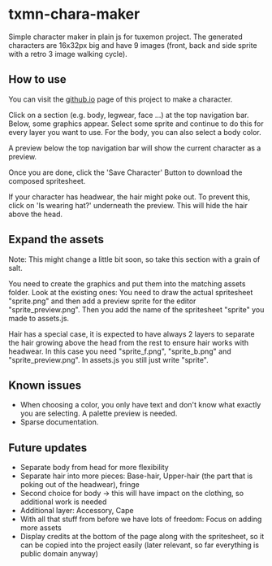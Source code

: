 # txmn-chara-maker

Simple character maker in plain js for tuxemon project. The generated characters are 16x32px big and have 9 images (front, back and side sprite with a retro 3 image walking cycle).

## How to use

You can visit the [github.io](https://ceo-of-insecurity.github.io/txmn-chara-maker/) page of this project to make a character.

Click on a section (e.g. body, legwear, face ...) at the top navigation bar. Below, some graphics appear. Select some sprite and continue to do this for every layer you want to use. For the body, you can also select a body color.

A preview below the top navigation bar will show the current character as a preview.

Once you are done, click the 'Save Character' Button to download the composed spritesheet.

If your character has headwear, the hair might poke out. To prevent this, click on 'Is wearing hat?' underneath the preview. This will hide the hair above the head.

## Expand the assets

Note: This might change a little bit soon, so take this section with a grain of salt.

You need to create the graphics and put them into the matching assets folder. Look at the existing ones: You need to draw the actual spritesheet "sprite.png" and then add a preview sprite for the editor "sprite_preview.png". Then you add the name of the spritesheet "sprite" you made to assets.js.

Hair has a special case, it is expected to have always 2 layers to separate the hair growing above the head from the rest to ensure hair works with headwear. In this case you need "sprite_f.png", "sprite_b.png" and "sprite_preview.png". In assets.js you still just write "sprite".

## Known issues

- When choosing a color, you only have text and don't know what exactly you are selecting. A palette preview is needed.
- Sparse documentation.

## Future updates

- Separate body from head for more flexibility
- Separate hair into more pieces: Base-hair, Upper-hair (the part that is poking out of the headwear), fringe
- Second choice for body -> this will have impact on the clothing, so additional work is needed
- Additional layer: Accessory, Cape
- With all that stuff from before we have lots of freedom: Focus on adding more assets
- Display credits at the bottom of the page along with the spritesheet, so it can be copied into the project easily (later relevant, so far everything is public domain anyway)
